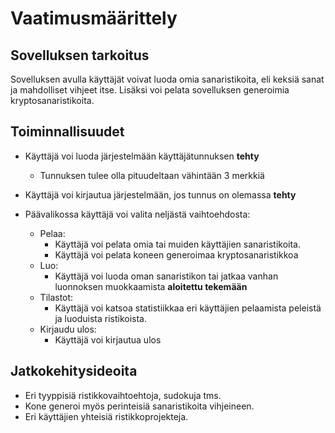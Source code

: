 # Vaatimusmäärittely
## Sovelluksen tarkoitus
Sovelluksen avulla käyttäjät voivat luoda omia sanaristikoita, eli keksiä
sanat ja mahdolliset vihjeet itse. Lisäksi voi pelata sovelluksen generoimia
kryptosanaristikoita.

## Toiminnallisuudet
- Käyttäjä voi luoda järjestelmään käyttäjätunnuksen **tehty**
	- Tunnuksen tulee olla pituudeltaan vähintään 3 merkkiä
- Käyttäjä voi kirjautua järjestelmään, jos tunnus on olemassa **tehty**

- Päävalikossa käyttäjä voi valita neljästä vaihtoehdosta:
	- Pelaa:
		- Käyttäjä voi pelata omia tai muiden käyttäjien sanaristikoita.
		- Käyttäjä voi pelata koneen generoimaa kryptosanaristikkoa
	- Luo:
		- Käyttäjä voi luoda oman sanaristikon tai jatkaa vanhan
luonnoksen muokkaamista **aloitettu tekemään**
	- Tilastot:
		- Käyttäjä voi katsoa statistiikkaa eri käyttäjien pelaamista
peleistä ja luoduista ristikoista.
	- Kirjaudu ulos:
		- Käyttäjä voi kirjautua ulos

## Jatkokehitysideoita
- Eri tyyppisiä ristikkovaihtoehtoja, sudokuja tms.
- Kone generoi myös perinteisiä sanaristikoita vihjeineen.
- Eri käyttäjien yhteisiä ristikkoprojekteja.
